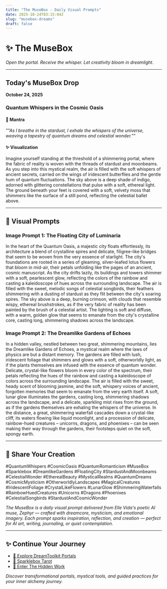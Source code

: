 ```yaml
---
title: "The MuseBox - Daily Visual Prompts"
date: 2025-10-24T03:15:04Z
slug: "musebox-dreams"
draft: false
---
```


# ✨ The MuseBox

*Open the portal. Receive the whisper. Let creativity bloom in dreamlight.*

---

## Today's MuseBox Drop
**October 24, 2025**

### Quantum Whispers in the Cosmic Oasis

#### 🌙 Mantra
*""As I breathe in the stardust, I exhale the whispers of the universe, weaving a tapestry of quantum dreams and celestial wonder.""*

#### ✨ Visualization
Imagine yourself standing at the threshold of a shimmering portal, where the fabric of reality is woven with the threads of stardust and moonbeams. As you step into this mystical realm, the air is filled with the soft whispers of ancient secrets, carried on the wings of iridescent butterflies and the gentle hum of quantum fluctuations. The sky above is a deep shade of indigo, adorned with glittering constellations that pulse with a soft, ethereal light. The ground beneath your feet is covered with a soft, velvety moss that shimmers like the surface of a still pond, reflecting the celestial ballet above.

---

## 🎨 Visual Prompts

### Image Prompt 1: The Floating City of Luminaria

In the heart of the Quantum Oasis, a majestic city floats effortlessly, its architecture a blend of crystalline spires and delicate, filigree-like bridges that seem to be woven from the very essence of starlight. The city's foundations are rooted in a series of gleaming, silver-leafed lotus flowers that bloom in mid-air, their petals unfolding like the pages of an ancient, cosmic manuscript. As the city drifts lazily, its buildings and towers shimmer with a soft, pearlescent glow, reflecting the colors of the rainbow and casting a kaleidoscope of hues across the surrounding landscape. The air is filled with the sweet, melodic songs of celestial songbirds, their feathers shimmering with a dusting of stardust as they flit between the city's soaring spires. The sky above is a deep, burning crimson, with clouds that resemble wispy, ethereal brushstrokes, as if the very fabric of reality has been painted by the brush of a celestial artist. The lighting is soft and diffuse, with a warm, golden glow that seems to emanate from the city's crystalline core, casting long, shimmering shadows across the landscape.

### Image Prompt 2: The Dreamlike Gardens of Echoes

In a hidden valley, nestled between two great, shimmering mountains, lies the Dreamlike Gardens of Echoes, a mystical realm where the laws of physics are but a distant memory. The gardens are filled with lush, iridescent foliage that shimmers and glows with a soft, otherworldly light, as if the plants themselves are infused with the essence of quantum wonder. Delicate, crystal-like flowers bloom in every color of the spectrum, their petals reflecting the hues of the rainbow and casting a kaleidoscope of colors across the surrounding landscape. The air is filled with the sweet, heady scent of blooming jasmine, and the soft, whispery voices of ancient, forgotten memories that seem to emanate from the very earth itself. A soft, lunar glow illuminates the gardens, casting long, shimmering shadows across the landscape, and a delicate, sparkling mist rises from the ground, as if the gardens themselves are exhaling the whispers of the universe. In the distance, a great, shimmering waterfall cascades down a crystal-like cliff, its waters flowing like liquid moonlight, and a procession of delicate, rainbow-hued creatures – unicorns, dragons, and phoenixes – can be seen making their way through the gardens, their footsteps quiet on the soft, spongy earth.

---

## 🔮 Share Your Creation

#QuantumWhispers #CosmicOasis #QuantumRomanticism #MuseBox #Sparklebox #DreamlikeGardens #FloatingCity #StardustAndMoonbeams #CelestialWonder #EtherealBeauty #MysticalRealms #QuantumDreams #CosmicMysticism #OtherworldlyLandscapes #MagicalCreatures #IridescentFoliage #CrystalLikeFlowers #LunarGlow #ShimmeringWaterfalls #RainbowHuedCreatures #Unicorns #Dragons #Phoenixes #CelestialSongbirds #StardustAndCosmicWonder

*The MuseBox is a daily visual prompt delivered from Elle Vida's poetic AI muse, Zephyr — crafted with dreamcore, mysticism, and emotional imagery. Each prompt sparks inspiration, reflection, and creation — perfect for AI art, writing, journaling, or quiet contemplation.*

---

## ✨ Continue Your Journey

- [🌌 Explore DreamToolkit Portals](/dreamtoolkit/)
- [🔮 Sparklebox Tarot](/tarot/)
- [🌙 Enter The Hidden Work](/hidden-work/)

*Discover transformational portals, mystical tools, and guided practices for your inner alchemy journey.*
